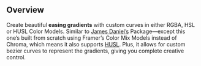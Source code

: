 ## Overview

Create beautiful **easing gradients** with custom curves in either RGBA, HSL or HUSL Color Models. Similar to [James Daniel’s](https://packages.framer.com/package/rakujira/easing-gradients) Package—except this one’s built from scratch using Framer’s Color Mix Models instead of Chroma, which means it also supports [HUSL](http://www.hsluv.org/). Plus, it allows for custom bezier curves to represent the gradients, giving you complete creative control.